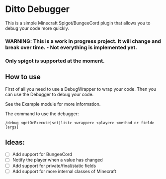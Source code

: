 # Ditto Debugger

This is a simple Minecraft Spigot/BungeeCord plugin that allows you to debug your code more quickly.


### WARNING: This is a work in progress project. It will change and break over time. - Not everything is implemented yet.
### Only spigot is supported at the moment.

## How to use

First of all you need to use a DebugWrapper to wrap your code.
Then you can use the Debugger to debug your code.

See the Example module for more information.

The command to use the debugger:

`/debug <getOrExecute|set|list> <wrapper> <player> <method or field> [args]`

## Ideas:

- [ ] Add support for BungeeCord
- [ ] Notify the player when a value has changed
- [ ] Add support for private/final/static fields
- [ ] Add support for more internal classes of Minecraft